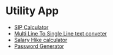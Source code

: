 # Utility App
- [SIP Calculator](https://tools.71anshuman.com/#/sip-calculator)
- [Multi Line To Single Line text conveter](https://tools.71anshuman.com/#/multi-line-to-single-line)
- [Salary Hike calculator](https://tools.71anshuman.com/#/salary-hike-calculator)
- [Password Generator ](https://tools.71anshuman.com/#/password-generator)
